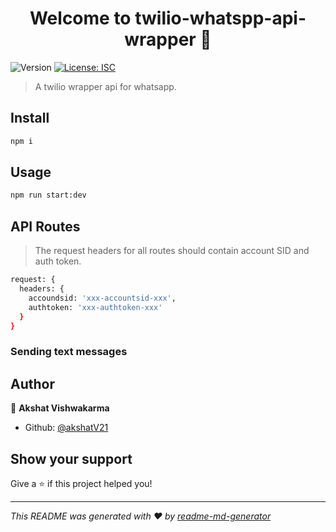 <h1 align="center">Welcome to twilio-whatspp-api-wrapper 👋</h1>
<p>
  <img alt="Version" src="https://img.shields.io/badge/version-1.0.0-blue.svg?cacheSeconds=2592000" />
  <a href="#" target="_blank">
    <img alt="License: ISC" src="https://img.shields.io/badge/License-ISC-yellow.svg" />
  </a>
</p>

> A twilio wrapper api for whatsapp.

## Install

```sh
npm i
```

## Usage

```sh
npm run start:dev
```

## API Routes

> The request headers for all routes should contain account SID and auth token.

```sh
request: {
  headers: {
    accoundsid: 'xxx-accountsid-xxx',
    authtoken: 'xxx-authtoken-xxx'
  }
}
```

### Sending text messages

## Author

👤 **Akshat Vishwakarma**

- Github: [@akshatV21](https://github.com/akshatV21)

## Show your support

Give a ⭐️ if this project helped you!

---

_This README was generated with ❤️ by [readme-md-generator](https://github.com/kefranabg/readme-md-generator)_
